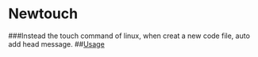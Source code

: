 # Newtouch
###Instead the touch command of linux, when creat a new code file, auto add head message.
##[Usage](http://xiahei.github.io/2016/05/16/Newtouch/)
